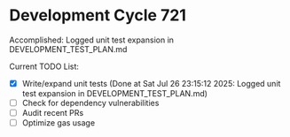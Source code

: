 # Development Cycle 721

Accomplished: Logged unit test expansion in DEVELOPMENT_TEST_PLAN.md

Current TODO List:

- [x] Write/expand unit tests  (Done at Sat Jul 26 23:15:12 2025: Logged unit test expansion in DEVELOPMENT_TEST_PLAN.md)
- [ ] Check for dependency vulnerabilities
- [ ] Audit recent PRs
- [ ] Optimize gas usage